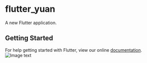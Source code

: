 # flutter_yuan

A new Flutter application.

## Getting Started

For help getting started with Flutter, view our online
[documentation](https://flutter.io/).
![Image text](https://github.com/yuanper/flutter_yuan/blob/master/2.gif)
